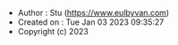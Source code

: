  * Author : Stu (https://www.eulbyvan.com)
 * Created on : Tue Jan 03 2023 09:35:27
 * Copyright (c) 2023